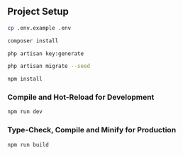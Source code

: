 ## Project Setup

```sh
cp .env.example .env
```

```sh
composer install
```

```sh
php artisan key:generate
```

```sh
php artisan migrate --seed
```

```sh
npm install
```

### Compile and Hot-Reload for Development

```sh
npm run dev
```

### Type-Check, Compile and Minify for Production

```sh
npm run build
```

